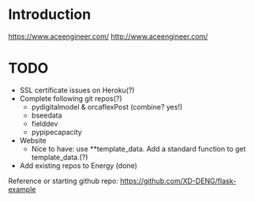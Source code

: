 # Introduction

https://www.aceengineer.com/
http://www.aceengineer.com/

# TODO
- SSL certificate issues on Heroku(?)
- Complete following git repos(?)
    - pydigitalmodel & orcaflexPost (combine? yes!)
    - bseedata
    - fielddev
    - pypipecapacity
- Website
    - Nice to have: use **template_data. Add a standard function to get template_data.(?)
- Add existing repos to Energy (done)

Reference or starting github repo:
https://github.com/XD-DENG/flask-example
